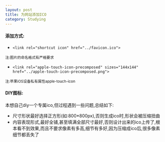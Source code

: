 ```yaml
---
layout: post
title: 为网站添加ICO
category: Studying
---
```


#### 添加方式: 

 + `<link rel="shortcut icon" href="../favicon.ico">`

<small>注:图片的命名格式有严格要求</small>

 + `<link rel="apple-touch-icon-precomposed" sizes="144x144" href="../apple-touch-icon-precomposed.png">`

<small>注:苹果iOS设备私有属性apple-touch-icon</small>
  


#### DIY图标:

本想自己diy一个专属ico,但过程遇到一些问题,总结如下:

+ 尺寸形状最好选择正方形(如:800*800px),否则生成ico时,形状会被压缩扭曲
+ 内容表现形式,最好全铺,甚至填满全部尺寸最好,否则设计出来的ico上传了,根本看不到效果,而且不要求像素有多高,细节有多好,因为压缩成ico后,很多像素细节都丢失了

